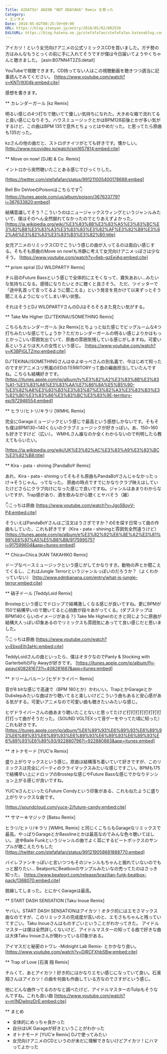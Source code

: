 ```yaml
---
Title: AIKATSU! ANION "NOT ODAYAKA" Remix を買った
Category:
- エンタメ
Date: 2018-05-02T00:25:59+09:00
URL: https://blog.stenyan.jp/entry/2018/05/02/002559
EditURL: https://blog.hatena.ne.jp/stefafafan/stefafafan.hatenablog.com/atom/entry/17391345971640590713
---
```


アイカツ！という女児向けアニメの公式リミックスCDを買いました。ガチ勢の方はみんなもうとっくの前に手に入れてそうですが僕は今日届いてようやくちゃんと聴きました。
[asin:B07NN4T2ZS:detail]

YouTubeで視聴できます。CD持ってない人はこの視聴動画を聴きつつ適当に記事読んでみてください。
[https://www.youtube.com/watch?v=KNTrlltXI4k:embed:cite]

感想を書きます。

** カレンダーガール [kz Remix]

明るい感じの4つ打ちで聴いてて優しい気持ちになれた。大きめな箱で流れてると良い感じになりそう。ハウスミュージックとかはBPM128前後とかが多い気がするけど、この曲はBPM 135で意外とちょっとはやめだった。と思ってたら原曲も135だった。

kzさんの他の曲だと、ストロボナイツがとても好きです。懐かしい。
[http://www.nicovideo.jp/watch/sm1657814:embed:cite]

** Move on now! [DJ和 & Co. Remix]

イントロから突然聴いたことある感じでびっくりした。

[https://twitter.com/stefafafan/status/991211005400178688:embed]

Bell Biv DeVoeのPoisonはこちらです👇
[https://itunes.apple.com/us/album/poison/367633779?i=367633820:embed]

結構意識してそう？こういうのはニュージャックスウィングというジャンルみたいで、僕はそのへん全然掘れてなかったのでとりあえずよかった。
[https://ja.wikipedia.org/wiki/%E3%83%8B%E3%83%A5%E3%83%BC%E3%82%B8%E3%83%A3%E3%83%83%E3%82%AF%E3%82%B9%E3%82%A6%E3%82%A3%E3%83%B3%E3%82%B0:title]

女児アニメのリミックスCDでこういう感じの曲が入ってるのは面白い感じする。そもそも原曲のMove on now!も冷静に考えて女児向けアニメっぽさは少なそう。
[https://www.youtube.com/watch?v=6eb-gzEejAg:embed:cite]

** prism spiral [DJ WILDPARTY Remix]

チル目のFuture Bassという感じで全体的にエモくなって、霧矢あおい…みたいな気持ちになる。感情になりたいときに聴くと良さそう。
ただ、ツイッターで「途中乳首って言ってるように聞こえる」という発言を見かけて以来ずっとそう聞こえるようになってしまい辛い状態。

それはそうとDJ WILDPARTYさんのDJはそろそろまた見たい気がする。

** Take Me Higher [DJ'TEKINA//SOMETHING Remix]

こちらもカレンダーガール [kz Remix]とちょっと似た感じでビッグルームな4つ打ちみたいな感じでしょうか？ただカレンダーガールの明るい感じよりかはもっとかっこいい雰囲気出ていて、原曲の雰囲気残している感じがしますね。可愛い系というよりは大人の女性という感じ。
[https://www.youtube.com/watch?v=K3BPiGLTZmo:embed:cite]

DJ'TEKINA//SOMETHINGさんはゆよゆっぺさんの別名義で、今はじめて知ったのですがアニメユリ熊嵐のEDのTERRITORYって曲の編曲担当していたんですね。こちらも結構好きです。
[https://itunes.apple.com/jp/album/tv%E3%82%A2%E3%83%8B%E3%83%A1-%E3%83%A6%E3%83%AA%E7%86%8A%E5%B5%90-%E3%82%A8%E3%83%B3%E3%83%87%E3%82%A3%E3%83%B3%E3%82%B0%E3%83%86%E3%83%BC%E3%83%9E-territory-ep/972946554:embed]

** ヒラリ/ヒトリ/キラリ [WMHL Remix]

完全にGarageミュージックという感じで最高という感想しかないです。そもそも僕はBPM130~140くらいのクラブミュージックが好きっぽい。あ、150~160も好きですけど（広い）。
WMHLさん誰なのか全くわからないので判明したら教えてもらいたい。

[https://ja.wikipedia.org/wiki/UK%E3%82%AC%E3%83%A9%E3%83%BC%E3%82%B8:title]

** Kira・pata・shining [PandaBoY Remix]

あれ、Kira・pata・shiningってそもそも原曲もPandaBoYさんじゃなかったっけ→そうじゃん。ってなった。
原曲の時点ですでにかなりクラブ映えはしていたけどさらにクラブ向けになった感じで良いですね。ジャンルはあまりわからないですが、Trap感があり、酒を飲みながら聴くとヤバそう（雑）

👇こっちは原曲
[https://www.youtube.com/watch?v=JgoS6oyV-P4:embed:cite]

そういえばPandaBoYさんはご注文はうさぎですか？のEを探す日常って曲の作曲もしていた、これも好きです（Kira・pata・shiningと雰囲気全然違うけど）
[https://itunes.apple.com/jp/album/e%E3%82%92%E6%8E%A2%E3%81%99%E6%97%A5%E5%B8%B8/917599575?i=917599604&app=itunes:embed]


** Chica×Chica [KAN TAKAHIKO Remix]

ドープなベースミュージックという感じがしてかなりすき。動物の声とか聞こえてくるし、これはJungle Terrorというジャンルっぽいのだろうか？（よくわかっていない）
[http://www.edmbanana.com/entry/what-is-jungle-terror:embed:cite]

** 硝子ドール [TeddyLoid Remix]

Brostepという感じでドロップで結構激しくなる感じが良いですね。更にBPMが150で結構早いので聴いてると心拍数が段々あがってくる。(ダブステップはBPM140くらいのイメージがある？)
Take Me Higherのときと同じように原曲が結構大人っぽい印象あるのでリミックスも雰囲気にあってて良い感じだと思いました。

👇こっちは原曲
[https://www.youtube.com/watch?v=EbxoEIh3aHc:embed:cite]

TeddyLoidさんの曲といったら、僕はオタクなのでPanty & Stocking with GarterbeltのFly Awayが好きです。
[https://itunes.apple.com/jp/album/fly-away/408281673?i=408281687&app=itunes:embed]

** ドリームバルーン [ヒゲドライバー Remix]

音が8 bitな感じで高速で（BPM 180とか）かわいい。TrapとかGarageとかDubstepみたいな曲ばかり聴いてると楽しいけどこういう曲もあると安心感がある気がする。可愛いアニメなので可愛い曲も聴きたいみたいな感じ。

ヒゲドライバーさんの曲あまり聴いたことないと思ってたけど打打打打打打打打打打って曲がそうだった。（SOUND VOLTEXって音ゲーをやってた頃に知った）これも好きです。
[https://itunes.apple.com/jp/album/%E6%89%93%E6%89%93%E6%89%93%E6%89%93%E6%89%93%E6%89%93%E6%89%93%E6%89%93%E6%89%93%E6%89%93/922880796?i=922880883&app=itunes:embed]

** オトナモード [YUC'e Remix]

盛り上がりマックスという感じ。原曲は結構落ち着いていて好きですが、このリミックスは完全にパーティのクライマックスみたいな感じですごい。BPMも175で結構早い上にドロップのBrostepな感じやFuture Bassな感じでかなりテンション上がる感じが良いですね。

YUC'eさんといったらFuture Cαndyという印象がある、これも似たように盛り上がりマックスな曲です。

[https://soundcloud.com/yuce-2/future-candy:embed:cite]

** サマー☆マジック [Batsu Remix]

ヒラリ/ヒトリ/キラリ [WMHL Remix] と同じくこちらもGarageなリミックスで最高。やっぱりGarageとかBasslineとかは最高なのでみんな色々聴いてほしい。
途中Baile Funkというジャンルの曲でよく耳にするビートボックスのサンプルが聴こえたりもした
[https://twitter.com/stefafafan/status/991219058681888770:embed]

バイレファンキっぽいと言いつつもそのジャンルもちゃんと掘れていないのでもっと掘りたい…
BeatportにBeatboxのサンプルみたいなの売ってたのはさっき知った。
[https://www.beatport.com/release/brazilian-funk-beatbox-pack/1368070:embed:cite]

脱線してしまった。とにかくGarageは最高。

** START DASH SENSATION [Taku Inoue Remix]

ヤバい。START DASH SENSATIONはアイカツ！オタク的にはエモさマックス曲なのですが、このリミックスの完成度が高いのと、エモさもちゃんと残っていてすごい。Taku Inoueさんはものすごいということがわかってきた。
アイドルマスターは僕は全然詳しくないけど、アイドルマスターの知ってる曲で好きな曲は大体Taku Inoueさんが関わっている印象がある。

アイマスだと秘密のトワレ -Midnight Lab Remix- とかかなり良い。
[https://www.youtube.com/watch?v=DlRCFXhbSBw:embed:cite]

** Trap of Love [石濱 翔 Remix]

チルくて、あとアイカツ！好き的にはかなりエモい感じになっていて良い。石濱翔さんはアイカツ！の曲を何曲も作曲している方なのでさすがという感じ。

他にどんな曲作ってるのかなと調べたけど、アイドルマスターのTulipもそうなんですね。これも良い曲
[https://www.youtube.com/watch?v=m1NDwImzDrE:embed:cite]

** まとめ
- 全体的にめっちゃ良かった
- 自分はUK Garageが好きということがわかった
- オトナモード [YUC'e Remix] DJで使ってみたい
- 女児向けアニメのCDというのが未だに理解できないけどアイカツ！にハマってよかった


